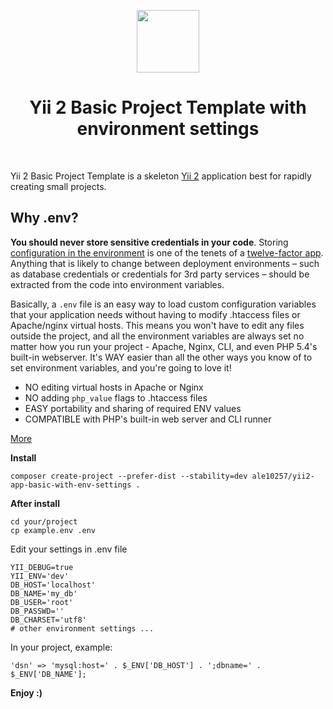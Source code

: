 <p align="center">
    <a href="https://github.com/yiisoft" target="_blank">
        <img src="https://avatars0.githubusercontent.com/u/993323" height="100px">
    </a>
    <h1 align="center">Yii 2 Basic Project Template with environment settings</h1>
    <br>
</p>

Yii 2 Basic Project Template is a skeleton [Yii 2](http://www.yiiframework.com/) application best for
rapidly creating small projects.

Why .env?
---------
**You should never store sensitive credentials in your code**. Storing
[configuration in the environment](http://www.12factor.net/config) is one of
the tenets of a [twelve-factor app](http://www.12factor.net/). Anything that is
likely to change between deployment environments – such as database credentials
or credentials for 3rd party services – should be extracted from the code into
environment variables.

Basically, a `.env` file is an easy way to load custom configuration variables
that your application needs without having to modify .htaccess files or
Apache/nginx virtual hosts. This means you won't have to edit any files outside
the project, and all the environment variables are always set no matter how you
run your project - Apache, Nginx, CLI, and even PHP 5.4's built-in webserver.
It's WAY easier than all the other ways you know of to set environment
variables, and you're going to love it!

* NO editing virtual hosts in Apache or Nginx
* NO adding `php_value` flags to .htaccess files
* EASY portability and sharing of required ENV values
* COMPATIBLE with PHP's built-in web server and CLI runner

[More](https://github.com/vlucas/phpdotenv)

**Install**

```
composer create-project --prefer-dist --stability=dev ale10257/yii2-app-basic-with-env-settings .
```

**After install**

```
cd your/project
cp example.env .env
```
Edit your settings in .env file

```
YII_DEBUG=true
YII_ENV='dev'
DB_HOST='localhost'
DB_NAME='my_db'
DB_USER='root'
DB_PASSWD=''
DB_CHARSET='utf8'
# other environment settings ...
```

In your project, example:

```
'dsn' => 'mysql:host=' . $_ENV['DB_HOST'] . ';dbname=' . $_ENV['DB_NAME'];
```

**Enjoy :)**
